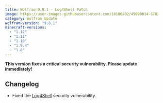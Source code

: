 ```yaml
---
title: Wolfram 9.8.1 - Log4Shell Patch
image: https://user-images.githubusercontent.com/10100202/45098014-67032b00-b124-11e8-9efc-0fdd46d64374.jpg
category: Wolfram Update
wolfram-version: "9.8.1"
minecraft-versions:
  - "1.12"
  - "1.11"
  - "1.10"
  - "1.9.4"
  - "1.8"
---
```

**This version fixes a critical security vulnerability. Please update immediately!**

## Changelog

- Fixed the [Log4Shell](https://wiki.wurstclient.net/log4shell) security vulnerability.
